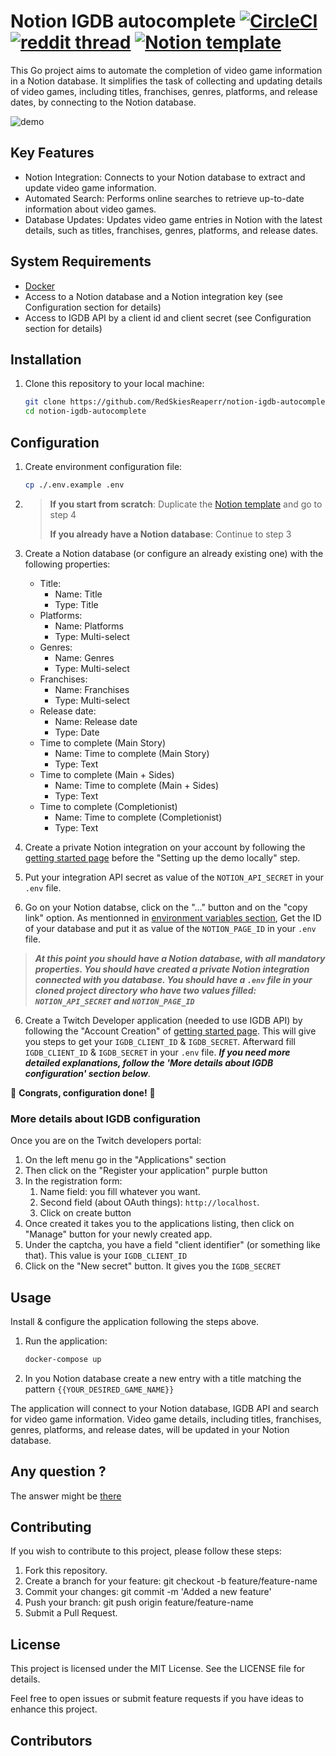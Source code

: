 # Notion IGDB autocomplete [![CircleCI](https://dl.circleci.com/status-badge/img/gh/RedSkiesReaperr/notion-igdb-autocomplete/tree/main.svg?style=svg)](https://dl.circleci.com/status-badge/redirect/gh/RedSkiesReaperr/notion-igdb-autocomplete/tree/main) [![reddit thread](https://img.shields.io/badge/Reddit-FF4500?logo=reddit&logoColor=white)](https://www.reddit.com/r/Notion/comments/17dw8js/created_integration_to_automatically_fill_in/?utm_source=share&utm_medium=web2x&context=3) [![Notion template](https://img.shields.io/badge/Notion-%23000000.svg?logo=notion&logoColor=white)](https://plant-pantry-77c.notion.site/Automated-video-games-library-c833cb560feb4b82935a310e508d34c2)

This Go project aims to automate the completion of video game information in a Notion database. It simplifies the task of collecting and updating details of video games, including titles, franchises, genres, platforms, and release dates, by connecting to the Notion database.

![demo](https://github.com/RedSkiesReaperr/notion-igdb-autocomplete/assets/64477486/02de6e81-974f-4ed1-948a-e261cbd29eba)

## Key Features
- Notion Integration: Connects to your Notion database to extract and update video game information.
- Automated Search: Performs online searches to retrieve up-to-date information about video games.
- Database Updates: Updates video game entries in Notion with the latest details, such as titles, franchises, genres, platforms, and release dates.

## System Requirements
- [Docker](https://www.docker.com/products/docker-desktop/)
- Access to a Notion database and a Notion integration key (see Configuration section for details)
- Access to IGDB API by a client id and client secret (see Configuration section for details)

## Installation

1. Clone this repository to your local machine:
    ```sh
    git clone https://github.com/RedSkiesReaperr/notion-igdb-autocomplete
    cd notion-igdb-autocomplete
    ```

## Configuration

1. Create environment configuration file:
    ```sh
    cp ./.env.example .env
    ```

2.
    >**If you start from scratch**: Duplicate the [Notion template](https://plant-pantry-77c.notion.site/Automated-video-games-library-c833cb560feb4b82935a310e508d34c2?pvs=4) and go to step 4
    >
    >**If you already have a Notion database**: Continue to step 3

3. Create a Notion database (or configure an already existing one) with the following properties:
    - Title:
        - Name: Title
        - Type: Title
    - Platforms:
        - Name: Platforms
        - Type: Multi-select
    - Genres:
        - Name: Genres
        - Type: Multi-select
    - Franchises:
        - Name: Franchises
        - Type: Multi-select
    - Release date:
        - Name: Release date
        - Type: Date
    - Time to complete (Main Story)
        - Name: Time to complete (Main Story)
        - Type: Text
    - Time to complete (Main + Sides)
        - Name: Time to complete (Main + Sides)
        - Type: Text
    - Time to complete (Completionist)
        - Name: Time to complete (Completionist)
        - Type: Text

3. Create a private Notion integration on your account by following the [getting started page](https://developers.notion.com/docs/create-a-notion-integration#create-your-integration-in-notion) before the "Setting up the demo locally" step.

4. Put your integration API secret as value of the `NOTION_API_SECRET` in your `.env` file.

5. Go on your Notion databse, click on the "..." button and on the "copy link" option. As mentionned in [environment variables section](https://developers.notion.com/docs/create-a-notion-integration#environment-variables), Get the ID of your database and put it as value of the `NOTION_PAGE_ID` in your `.env` file.

> ***At this point you should have a Notion database, with all mandatory properties. You should have created a private Notion integration connected with you database. You should have a `.env` file in your cloned project directory who have two values filled: `NOTION_API_SECRET` and `NOTION_PAGE_ID`***

6. Create a Twitch Developer application (needed to use IGDB API) by following the "Account Creation" of [getting started page](https://api-docs.igdb.com/#getting-started). This will give you steps to get your `IGDB_CLIENT_ID` & `IGDB_SECRET`. Afterward fill `IGDB_CLIENT_ID` & `IGDB_SECRET` in your `.env` file. ***If you need more detailed explanations, follow the 'More details about IGDB configuration' section below***.

🎉 **Congrats, configuration done!** 🎉

### More details about IGDB configuration
Once you are on the Twitch developers portal:
1. On the left menu go in the "Applications" section
2. Then click on the "Register your application" purple button
3. In the registration form: 
    1. Name field: you fill whatever you want.
    2. Second field (about OAuth things): `http://localhost`. 
    3. Click on create button
4. Once created it takes you to the applications listing, then click on "Manage" button for your newly created app.
5. Under the captcha, you have a field "client identifier" (or something like that). This value is your `IGDB_CLIENT_ID`
6. Click on the "New secret" button. It gives you the `IGDB_SECRET`

## Usage
Install & configure the application following the steps above.

1. Run the application:
    ```sh
    docker-compose up
    ```
2. In you Notion database create a new entry with a title matching the pattern `{{YOUR_DESIRED_GAME_NAME}}`

The application will connect to your Notion database, IGDB API and search for video game information.
Video game details, including titles, franchises, genres, platforms, and release dates, will be updated in your Notion database.

## Any question ?
The answer might be [there](https://www.reddit.com/r/Notion/comments/17dw8js/created_integration_to_automatically_fill_in/?utm_source=share&utm_medium=web2x&context=3)

## Contributing
If you wish to contribute to this project, please follow these steps:

1. Fork this repository.
2. Create a branch for your feature: git checkout -b feature/feature-name
3. Commit your changes: git commit -m 'Added a new feature'
4. Push your branch: git push origin feature/feature-name
5. Submit a Pull Request.

## License
This project is licensed under the MIT License. See the LICENSE file for details.

Feel free to open issues or submit feature requests if you have ideas to enhance this project.

## Contributors
